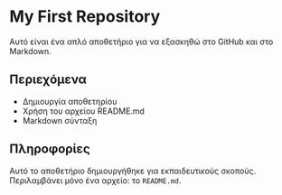 # My First Repository

Αυτό είναι ένα απλό αποθετήριο για να εξασκηθώ στο GitHub και στο Markdown.

## Περιεχόμενα

- Δημιουργία αποθετηρίου
- Χρήση του αρχείου README.md
- Markdown σύνταξη

## Πληροφορίες

Αυτό το αποθετήριο δημιουργήθηκε για εκπαιδευτικούς σκοπούς. Περιλαμβάνει μόνο ένα αρχείο: το `README.md`.
